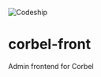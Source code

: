 ![Codeship](https://codeship.com/projects/1c362220-953e-0133-5f34-4a53072d6648/status?branch=master)

# corbel-front
Admin frontend for Corbel

